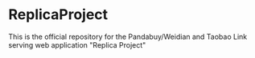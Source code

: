 # ReplicaProject
This is the official repository for the Pandabuy/Weidian and Taobao Link serving web application "Replica Project"
